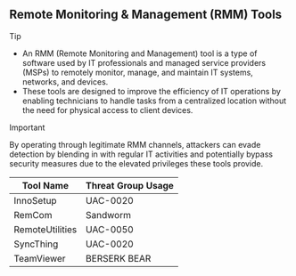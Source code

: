 ## Remote Monitoring & Management (RMM) Tools

> [!TIP]
> - An RMM (Remote Monitoring and Management) tool is a type of software used by IT professionals and managed service providers (MSPs) to remotely monitor, manage, and maintain IT systems, networks, and devices.
> - These tools are designed to improve the efficiency of IT operations by enabling technicians to handle tasks from a centralized location without the need for physical access to client devices. 

> [!IMPORTANT]
> By operating through legitimate RMM channels, attackers can evade detection by blending in with regular IT activities and potentially bypass security measures due to the elevated privileges these tools provide.

| Tool Name | Threat Group Usage |
|---|---|
| InnoSetup | UAC-0020 |
| RemCom | Sandworm |
| RemoteUtilities | UAC-0050 |
| SyncThing | UAC-0020 |
| TeamViewer | BERSERK BEAR |
